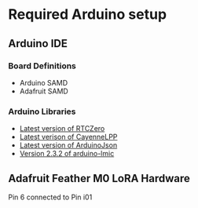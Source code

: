 # Required Arduino setup

## Arduino IDE

### Board Definitions

- Arduino SAMD
- Adafruit SAMD

### Arduino Libraries

- [Latest version of RTCZero](https://github.com/arduino-libraries/RTCZero)
- [Latest verison of CayenneLPP](https://github.com/ElectronicCats/CayenneLPP)
- [Latest version of ArduinoJson](https://github.com/bblanchon/ArduinoJson)
- [Version 2.3.2 of arduino-lmic](https://github.com/mcci-catena/arduino-lmic/releases/tag/v2.3.2)

## Adafruit Feather M0 LoRA Hardware

Pin 6 connected to Pin i01

